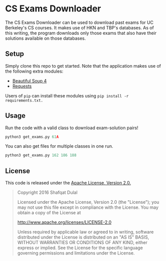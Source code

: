 CS Exams Downloader
===================

The CS Exams Downloader can be used to download past exams for UC Berkeley's 
CS courses. It makes use of HKN and TBP's databases. As of this writing, the
program downloads only those exams that also have their solutions available
on those databases.

## Setup

Simply clone this repo to get started. Note that the application makes use of
the following extra modules:
- [Beautiful Soup 4](http://www.crummy.com/software/BeautifulSoup/)
- [Requests](http://docs.python-requests.org/en/latest/)

Users of ``pip`` can install these modules using 
``pip install -r requirements.txt.``

## Usage

Run the code with a valid class to download exam-solution pairs!

```python
python3 get_exams.py 61A
```

You can also get files for multiple classes in one run.

```python
python3 get_exams.py 162 186 188
```

## License

This code is released under the [Apache License, Version 2.0.](LICENSE.md)

> Copyright 2016 Shafqat Dulal
>
> Licensed under the Apache License, Version 2.0 (the "License");
> you may not use this file except in compliance with the License.
> You may obtain a copy of the License at
>
>  http://www.apache.org/licenses/LICENSE-2.0
>
> Unless required by applicable law or agreed to in writing, software
> distributed under the License is distributed on an "AS IS" BASIS,
> WITHOUT WARRANTIES OR CONDITIONS OF ANY KIND, either express or implied.
> See the License for the specific language governing permissions and
> limitations under the License.
